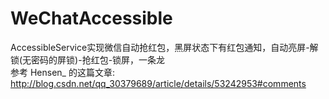 # WeChatAccessible
AccessibleService实现微信自动抢红包，黑屏状态下有红包通知，自动亮屏-解锁(无密码的屏锁)-抢红包-锁屏，一条龙</br>
参考 Hensen_ 的这篇文章: http://blog.csdn.net/qq_30379689/article/details/53242953#comments

